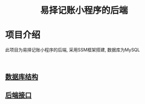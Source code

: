 <h1  align="center">
    </br>
    </br>
     <span  align="center">
 	 	易择记账小程序的后端
     </span>
</h1>

# 项目介绍
此项目为易择记账小程序的后端, 采用SSM框架搭建, 数据库为MySQL

</br>

## [数据库结构](https://moumiao0.github.io/EzKeeper-html-docs/index.html)

## [后端接口](https://documenter.getpostman.com/view/23398425/2s7YmwB4Rm#0e3c356e-71cf-4800-837d-48350acf6920)

